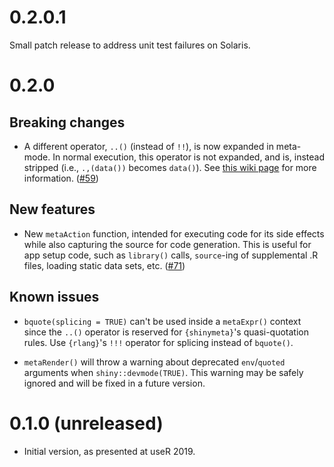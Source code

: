 # 0.2.0.1

Small patch release to address unit test failures on Solaris.

# 0.2.0

## Breaking changes

* A different operator, `..()` (instead of `!!`), is now expanded in meta-mode. In normal execution, this operator is not expanded, and is, instead stripped (i.e., `.,(data())` becomes `data()`). See [this wiki page](https://github.com/rstudio/shinymeta/wiki/Syntax-changes-for-shinymeta-0.2.0) for more information. ([#59](https://github.com/rstudio/shinymeta/pull/59))

## New features

* New `metaAction` function, intended for executing code for its side effects while also capturing the source for code generation. This is useful for app setup code, such as `library()` calls, `source`-ing of supplemental .R files, loading static data sets, etc. ([#71](https://github.com/rstudio/shinymeta/pull/71))

## Known issues

* `bquote(splicing = TRUE)` can't be used inside a `metaExpr()` context since the `..()` operator is reserved for `{shinymeta}`'s quasi-quotation rules. Use `{rlang}`'s `!!!` operator for splicing instead of `bquote()`.

* `metaRender()` will throw a warning about deprecated `env`/`quoted` arguments when `shiny::devmode(TRUE)`. This warning may be safely ignored and will be fixed in a future version.

# 0.1.0 (unreleased)

* Initial version, as presented at useR 2019.
